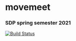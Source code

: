 # movemeet

### SDP spring semester 2021

[![Build Status](https://api.cirrus-ci.com/github/vvhaleshark/bootcamp.svg)](https://cirrus-ci.com/github/vvhaleshark/Bootcamp.git)